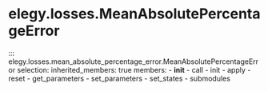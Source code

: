 
# elegy.losses.MeanAbsolutePercentageError

::: elegy.losses.mean_absolute_percentage_error.MeanAbsolutePercentageError
    selection:
        inherited_members: true
        members:
            - __init__
            - call
            - init
            - apply
            - reset
            - get_parameters
            - set_parameters
            - set_states
            - submodules
        